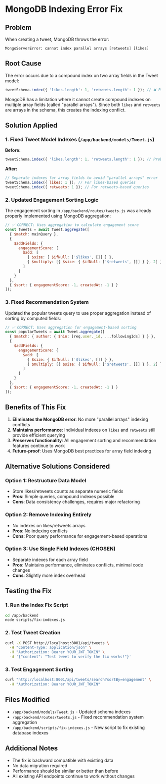 # MongoDB Indexing Error Fix

## Problem
When creating a tweet, MongoDB throws the error:
```
MongoServerError: cannot index parallel arrays [retweets] [likes]
```

## Root Cause
The error occurs due to a compound index on two array fields in the Tweet model:
```javascript
tweetSchema.index({ 'likes.length': 1, 'retweets.length': 1 }); // ❌ PROBLEMATIC
```

MongoDB has a limitation where it cannot create compound indexes on multiple array fields (called "parallel arrays"). Since both `likes` and `retweets` are arrays in the schema, this creates the indexing conflict.

## Solution Applied

### 1. Fixed Tweet Model Indexes (`/app/backend/models/Tweet.js`)
**Before:**
```javascript
tweetSchema.index({ 'likes.length': 1, 'retweets.length': 1 }); // Problematic compound index
```

**After:**
```javascript
// Separate indexes for array fields to avoid "parallel arrays" error
tweetSchema.index({ likes: 1 }); // For likes-based queries
tweetSchema.index({ retweets: 1 }); // For retweets-based queries
```

### 2. Updated Engagement Sorting Logic
The engagement sorting in `/app/backend/routes/tweets.js` was already properly implemented using MongoDB aggregation:

```javascript
// ✅ CORRECT: Uses aggregation to calculate engagement score
const tweets = await Tweet.aggregate([
  { $match: mainQuery },
  {
    $addFields: {
      engagementScore: {
        $add: [
          { $size: { $ifNull: ['$likes', []] } },
          { $multiply: [{ $size: { $ifNull: ['$retweets', []] } }, 2] }
        ]
      }
    }
  },
  { $sort: { engagementScore: -1, createdAt: -1 } }
]);
```

### 3. Fixed Recommendation System
Updated the popular tweets query to use proper aggregation instead of sorting by computed fields:

```javascript
// ✅ CORRECT: Uses aggregation for engagement-based sorting
const popularTweets = await Tweet.aggregate([
  { $match: { author: { $nin: [req.user._id, ...followingIds] } } },
  {
    $addFields: {
      engagementScore: {
        $add: [
          { $size: { $ifNull: ['$likes', []] } },
          { $multiply: [{ $size: { $ifNull: ['$retweets', []] } }, 2] }
        ]
      }
    }
  },
  { $sort: { engagementScore: -1, createdAt: -1 } }
]);
```

## Benefits of This Fix

1. **Eliminates the MongoDB error**: No more "parallel arrays" indexing conflicts
2. **Maintains performance**: Individual indexes on `likes` and `retweets` still provide efficient querying
3. **Preserves functionality**: All engagement sorting and recommendation features continue to work
4. **Future-proof**: Uses MongoDB best practices for array field indexing

## Alternative Solutions Considered

### Option 1: Restructure Data Model
- Store likes/retweets counts as separate numeric fields
- **Pros**: Simple queries, compound indexes possible
- **Cons**: Data consistency challenges, requires major refactoring

### Option 2: Remove Indexing Entirely
- No indexes on likes/retweets arrays
- **Pros**: No indexing conflicts
- **Cons**: Poor query performance for engagement-based operations

### Option 3: Use Single Field Indexes (CHOSEN)
- Separate indexes for each array field
- **Pros**: Maintains performance, eliminates conflicts, minimal code changes
- **Cons**: Slightly more index overhead

## Testing the Fix

### 1. Run the Index Fix Script
```bash
cd /app/backend
node scripts/fix-indexes.js
```

### 2. Test Tweet Creation
```bash
curl -X POST http://localhost:8001/api/tweets \
  -H "Content-Type: application/json" \
  -H "Authorization: Bearer YOUR_JWT_TOKEN" \
  -d '{"content": "Test tweet to verify the fix works!"}'
```

### 3. Test Engagement Sorting
```bash
curl "http://localhost:8001/api/tweets/search?sortBy=engagement" \
  -H "Authorization: Bearer YOUR_JWT_TOKEN"
```

## Files Modified
- `/app/backend/models/Tweet.js` - Updated schema indexes
- `/app/backend/routes/tweets.js` - Fixed recommendation system aggregation
- `/app/backend/scripts/fix-indexes.js` - New script to fix existing database indexes

## Additional Notes
- The fix is backward compatible with existing data
- No data migration required
- Performance should be similar or better than before
- All existing API endpoints continue to work without changes